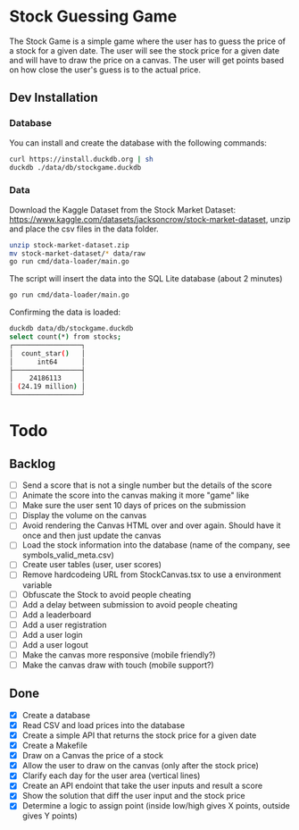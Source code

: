 # Stock Guessing Game
The Stock Game is a simple game where the user has to guess the price of a stock for a given date. The user will see the stock price for a given date and will have to draw the price on a canvas. The user will get points based on how close the user's guess is to the actual price.

## Dev Installation

### Database

You can install and create the database with the following commands:

```sh
curl https://install.duckdb.org | sh
duckdb ./data/db/stockgame.duckdb
```

### Data

Download the Kaggle Dataset from the Stock Market Dataset: https://www.kaggle.com/datasets/jacksoncrow/stock-market-dataset, unzip and place the csv files in the data folder.

```sh
unzip stock-market-dataset.zip
mv stock-market-dataset/* data/raw
go run cmd/data-loader/main.go
```

The script will insert the data into the SQL Lite database (about 2 minutes)

```sh
go run cmd/data-loader/main.go
```

Confirming the data is loaded:

```sh
duckdb data/db/stockgame.duckdb
select count(*) from stocks;
┌─────────────────┐
│  count_star()   │
│      int64      │
├─────────────────┤
│    24186113     │
│ (24.19 million) │
└─────────────────┘
```

# Todo

## Backlog

- [ ] Send a score that is not a single number but the details of the score
- [ ] Animate the score into the canvas making it more "game" like
- [ ] Make sure the user sent 10 days of prices on the submission
- [ ] Display the volume on the canvas
- [ ] Avoid rendering the Canvas HTML over and over again. Should have it once and then just update the canvas
- [ ] Load the stock information into the database (name of the company, see symbols_valid_meta.csv)
- [ ] Create user tables (user, user scores)
- [ ] Remove hardcodeing URL from StockCanvas.tsx to use a environment variable
- [ ] Obfuscate the Stock to avoid people cheating
- [ ] Add a delay between submission to avoid people cheating
- [ ] Add a leaderboard
- [ ] Add a user registration
- [ ] Add a user login
- [ ] Add a user logout
- [ ] Make the canvas more responsive (mobile friendly?)
- [ ] Make the canvas draw with touch (mobile support?)

## Done

- [x] Create a database
- [x] Read CSV and load prices into the database
- [x] Create a simple API that returns the stock price for a given date
- [x] Create a Makefile
- [x] Draw on a Canvas the price of a stock
- [x] Allow the user to draw on the canvas (only after the stock price)
- [x] Clarify each day for the user area (vertical lines)
- [x] Create an API endoint that take the user inputs and result a score
- [x] Show the solution that diff the user input and the stock price
- [x] Determine a logic to assign point (inside low/high gives X points, outside gives Y points)